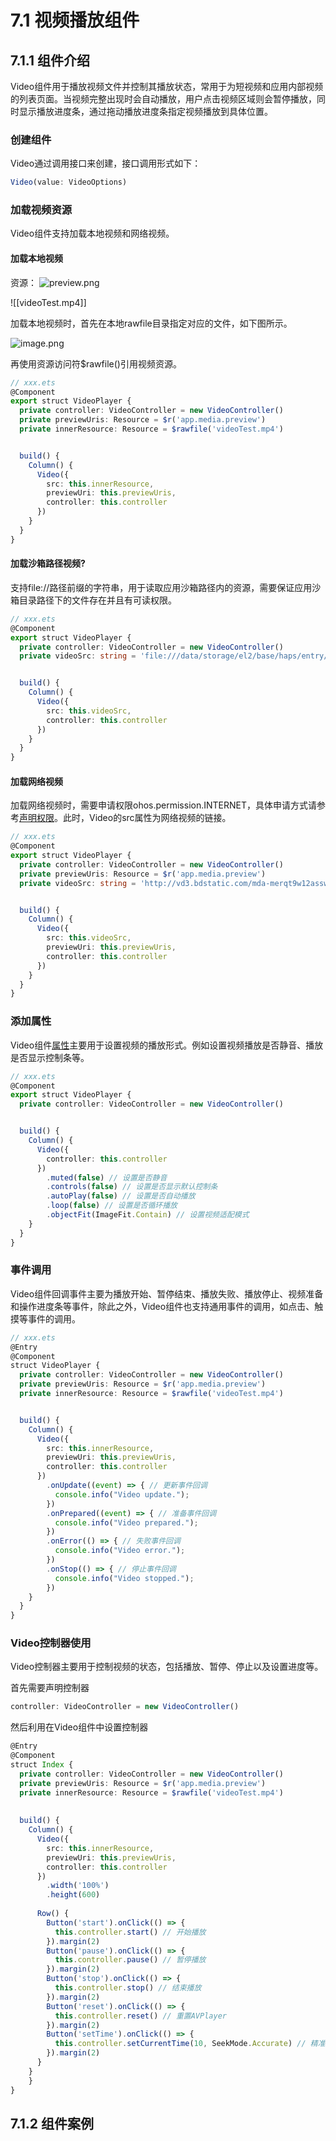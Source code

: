 # 7.1 视频播放组件
## 7.1.1 组件介绍
Video组件用于播放视频文件并控制其播放状态，常用于为短视频和应用内部视频的列表页面。当视频完整出现时会自动播放，用户点击视频区域则会暂停播放，同时显示播放进度条，通过拖动播放进度条指定视频播放到具体位置。
### 创建组件

Video通过调用接口来创建，接口调用形式如下：
```ts
Video(value: VideoOptions)
```
### 加载视频资源
Video组件支持加载本地视频和网络视频。
#### 加载本地视频

资源：
![preview.png](https://harmonyos-1256472033.cos.ap-shanghai.myqcloud.com/20250512230531872.png)

![[videoTest.mp4]]

加载本地视频时，首先在本地rawfile目录指定对应的文件，如下图所示。

![image.png](https://harmonyos-1256472033.cos.ap-shanghai.myqcloud.com/20250512222605483.png)

再使用资源访问符$rawfile()引用视频资源。
```ts
// xxx.ets
@Component
export struct VideoPlayer {
  private controller: VideoController = new VideoController()
  private previewUris: Resource = $r('app.media.preview')
  private innerResource: Resource = $rawfile('videoTest.mp4')


  build() {
    Column() {
      Video({
        src: this.innerResource,
        previewUri: this.previewUris,
        controller: this.controller
      })
    }
  }
}
```

#### 加载沙箱路径视频?

支持file://路径前缀的字符串，用于读取应用沙箱路径内的资源，需要保证应用沙箱目录路径下的文件存在并且有可读权限。

```ts
// xxx.ets
@Component
export struct VideoPlayer {
  private controller: VideoController = new VideoController()
  private videoSrc: string = 'file:///data/storage/el2/base/haps/entry/files/show.mp4'


  build() {
    Column() {
      Video({
        src: this.videoSrc,
        controller: this.controller
      })
    }
  }
}
```
#### 加载网络视频

加载网络视频时，需要申请权限ohos.permission.INTERNET，具体申请方式请参考[声明权限](https://developer.huawei.com/consumer/cn/doc/harmonyos-guides/declare-permissions)。此时，Video的src属性为网络视频的链接。

```ts
// xxx.ets
@Component
export struct VideoPlayer {
  private controller: VideoController = new VideoController()
  private previewUris: Resource = $r('app.media.preview')
  private videoSrc: string = 'http://vd3.bdstatic.com/mda-merqt9w12asswjse/360p/h264/1622050246127682391/mda-merqt9w12asswjse.mp4' // 使用时请替换为实际视频加载网址


  build() {
    Column() {
      Video({
        src: this.videoSrc,
        previewUri: this.previewUris,
        controller: this.controller
      })
    }
  }
}
```

### 添加属性

Video组件[属性](https://developer.huawei.com/consumer/cn/doc/harmonyos-references/ts-media-components-video#%E5%B1%9E%E6%80%A7)主要用于设置视频的播放形式。例如设置视频播放是否静音、播放是否显示控制条等。

```ts
// xxx.ets
@Component
export struct VideoPlayer {
  private controller: VideoController = new VideoController()


  build() {
    Column() {
      Video({
        controller: this.controller
      })
        .muted(false) // 设置是否静音
        .controls(false) // 设置是否显示默认控制条
        .autoPlay(false) // 设置是否自动播放
        .loop(false) // 设置是否循环播放
        .objectFit(ImageFit.Contain) // 设置视频适配模式
    }
  }
}
```

### 事件调用

Video组件回调事件主要为播放开始、暂停结束、播放失败、播放停止、视频准备和操作进度条等事件，除此之外，Video组件也支持通用事件的调用，如点击、触摸等事件的调用。

```ts
// xxx.ets
@Entry
@Component
struct VideoPlayer {
  private controller: VideoController = new VideoController()
  private previewUris: Resource = $r('app.media.preview')
  private innerResource: Resource = $rawfile('videoTest.mp4')


  build() {
    Column() {
      Video({
        src: this.innerResource,
        previewUri: this.previewUris,
        controller: this.controller
      })
        .onUpdate((event) => { // 更新事件回调
          console.info("Video update.");
        })
        .onPrepared((event) => { // 准备事件回调
          console.info("Video prepared.");
        })
        .onError(() => { // 失败事件回调
          console.info("Video error.");
        })
        .onStop(() => { // 停止事件回调
          console.info("Video stopped.");
        })
    }
  }
}
```

### Video控制器使用

Video控制器主要用于控制视频的状态，包括播放、暂停、停止以及设置进度等。

首先需要声明控制器
```ts
controller: VideoController = new VideoController()
```

然后利用在Video组件中设置控制器

```ts
@Entry  
@Component  
struct Index {  
  private controller: VideoController = new VideoController()  
  private previewUris: Resource = $r('app.media.preview')  
  private innerResource: Resource = $rawfile('videoTest.mp4')
  
  
  build() {  
    Column() {  
      Video({  
        src: this.innerResource,  
        previewUri: this.previewUris,  
        controller: this.controller  
      })  
        .width('100%')  
        .height(600)  
  
      Row() {  
        Button('start').onClick(() => {  
          this.controller.start() // 开始播放  
        }).margin(2)  
        Button('pause').onClick(() => {  
          this.controller.pause() // 暂停播放  
        }).margin(2)  
        Button('stop').onClick(() => {  
          this.controller.stop() // 结束播放  
        }).margin(2)  
        Button('reset').onClick(() => {  
          this.controller.reset() // 重置AVPlayer  
        }).margin(2)  
        Button('setTime').onClick(() => {  
          this.controller.setCurrentTime(10, SeekMode.Accurate) // 精准跳转到视频的10s位置  
        }).margin(2)  
      }  
    }  
	}
}
```

## 7.1.2 组件案例